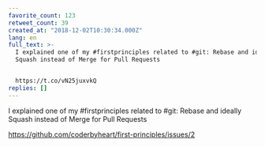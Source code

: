 ```yaml
---
favorite_count: 123
retweet_count: 39
created_at: "2018-12-02T10:30:34.000Z"
lang: en
full_text: >-
  I explained one of my #firstprinciples related to #git: Rebase and ideally
  Squash instead of Merge for Pull Requests


  https://t.co/vN25juxvkQ
replies: []
---
```


I explained one of my #firstprinciples related to #git: Rebase and ideally
Squash instead of Merge for Pull Requests

<https://github.com/coderbyheart/first-principles/issues/2>
